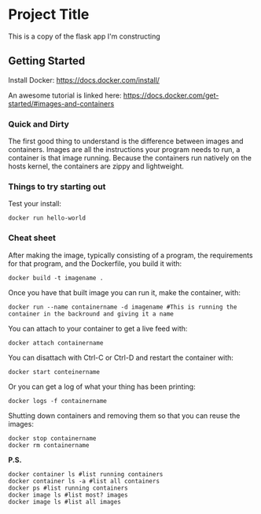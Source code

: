 # Project Title

This is a copy of the flask app I'm constructing

## Getting Started

Install Docker:
https://docs.docker.com/install/

An awesome tutorial is linked here:
https://docs.docker.com/get-started/#images-and-containers

### Quick and Dirty
The first good thing to understand is the difference between images and containers. Images are all the instructions your program needs to run, a container is that image running. Because the containers run natively on the hosts kernel, the containers are zippy and lightweight.

### Things to try starting out

Test your install:
```
docker run hello-world
```

### Cheat sheet

After making the image, typically consisting of a program, the requirements for that program, and the Dockerfile, you build it with:
```
docker build -t imagename .
```

Once you have that built image you can run it, make the container, with:
```
docker run --name containername -d imagename #This is running the container in the backround and giving it a name
```

You can attach to your container to get a live feed with:
```
docker attach containername
```

You can disattach with Ctrl-C or Ctrl-D and restart the container with:
```
docker start conteinername
``` 

Or you can get a log of what your thing has been printing:
```
docker logs -f containername
```

Shutting down containers and removing them so that you can reuse the images:
```
docker stop containername
docker rm containername
```

**P.S.**
```
docker container ls #list running containers
docker container ls -a #list all containers
docker ps #list running containers
docker image ls #list most? images
docker image ls #list all images
```
